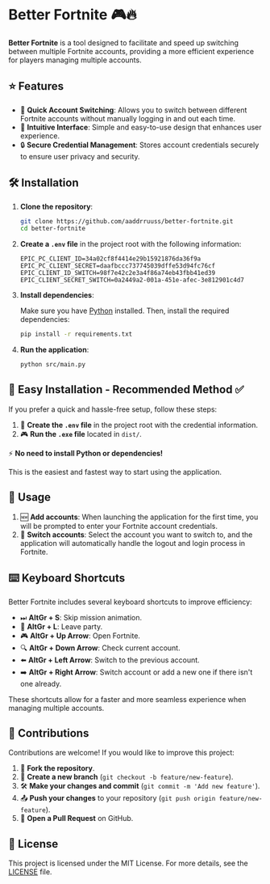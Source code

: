 # Better Fortnite 🎮🔥

**Better Fortnite** is a tool designed to facilitate and speed up switching between multiple Fortnite accounts, providing a more efficient experience for players managing multiple accounts.

## ⭐ Features

- 🚀 **Quick Account Switching**: Allows you to switch between different Fortnite accounts without manually logging in and out each time.
- 🎨 **Intuitive Interface**: Simple and easy-to-use design that enhances user experience.
- 🔒 **Secure Credential Management**: Stores account credentials securely to ensure user privacy and security.

## 🛠️ Installation

1. **Clone the repository**:

   ```bash
   git clone https://github.com/aaddrruuss/better-fortnite.git
   cd better-fortnite
   ```

2. **Create a `.env` file** in the project root with the following information:

   ```env
   EPIC_PC_CLIENT_ID=34a02cf8f4414e29b15921876da36f9a
   EPIC_PC_CLIENT_SECRET=daafbccc737745039dffe53d94fc76cf
   EPIC_CLIENT_ID_SWITCH=98f7e42c2e3a4f86a74eb43fbb41ed39
   EPIC_CLIENT_SECRET_SWITCH=0a2449a2-001a-451e-afec-3e812901c4d7
   ```

3. **Install dependencies**:

   Make sure you have [Python](https://www.python.org/downloads/) installed. Then, install the required dependencies:

   ```bash
   pip install -r requirements.txt
   ```

4. **Run the application**:

   ```bash
   python src/main.py
   ```

## 🚀 Easy Installation - Recommended Method ✅

If you prefer a quick and hassle-free setup, follow these steps:

1. 📝 **Create the `.env` file** in the project root with the credential information.
2. 🎮 **Run the `.exe` file** located in `dist/`.

⚡ **No need to install Python or dependencies!**

This is the easiest and fastest way to start using the application.

## 🎯 Usage

1. 🆕 **Add accounts**: When launching the application for the first time, you will be prompted to enter your Fortnite account credentials.
2. 🔄 **Switch accounts**: Select the account you want to switch to, and the application will automatically handle the logout and login process in Fortnite.

## ⌨️ Keyboard Shortcuts

Better Fortnite includes several keyboard shortcuts to improve efficiency:

- ⏭ **AltGr + S**: Skip mission animation.
- 🚪 **AltGr + L**: Leave party.
- 🎮 **AltGr + Up Arrow**: Open Fortnite.
- 🔍 **AltGr + Down Arrow**: Check current account.
- ⬅️ **AltGr + Left Arrow**: Switch to the previous account.
- ➡️ **AltGr + Right Arrow**: Switch account or add a new one if there isn't one already.

These shortcuts allow for a faster and more seamless experience when managing multiple accounts.

## 🤝 Contributions

Contributions are welcome! If you would like to improve this project:

1. 🍴 **Fork the repository**.
2. 🌱 **Create a new branch** (`git checkout -b feature/new-feature`).
3. 🛠 **Make your changes and commit** (`git commit -m 'Add new feature'`).
4. 📤 **Push your changes** to your repository (`git push origin feature/new-feature`).
5. 🔄 **Open a Pull Request** on GitHub.

## 📜 License

This project is licensed under the MIT License. For more details, see the [LICENSE](LICENSE) file.
